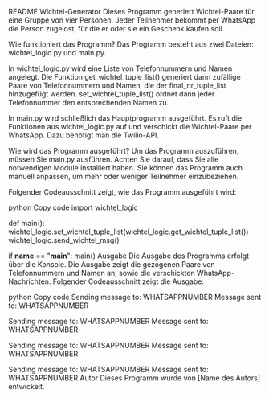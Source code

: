 README
Wichtel-Generator
Dieses Programm generiert Wichtel-Paare für eine Gruppe von vier Personen. Jeder Teilnehmer bekommt per WhatsApp die Person zugelost, für die er oder sie ein Geschenk kaufen soll.

Wie funktioniert das Programm?
Das Programm besteht aus zwei Dateien: wichtel_logic.py und main.py.

In wichtel_logic.py wird eine Liste von Telefonnummern und Namen angelegt. Die Funktion get_wichtel_tuple_list() generiert dann zufällige Paare von Telefonnummern und Namen, die der final_nr_tuple_list hinzugefügt werden. set_wichtel_tuple_list() ordnet dann jeder Telefonnummer den entsprechenden Namen zu.

In main.py wird schließlich das Hauptprogramm ausgeführt. Es ruft die Funktionen aus wichtel_logic.py auf und verschickt die Wichtel-Paare per WhatsApp. Dazu benötigt man die Twilio-API.

Wie wird das Programm ausgeführt?
Um das Programm auszuführen, müssen Sie main.py ausführen. Achten Sie darauf, dass Sie alle notwendigen Module installiert haben. Sie können das Programm auch manuell anpassen, um mehr oder weniger Teilnehmer einzubeziehen.

Folgender Codeausschnitt zeigt, wie das Programm ausgeführt wird:

python
Copy code
import wichtel_logic


def main():
    wichtel_logic.set_wichtel_tuple_list(wichtel_logic.get_wichtel_tuple_list())
    wichtel_logic.send_wichtel_msg()


if __name__ == "__main__":
    main()
Ausgabe
Die Ausgabe des Programms erfolgt über die Konsole. Die Ausgabe zeigt die gezogenen Paare von Telefonnummern und Namen an, sowie die verschickten WhatsApp-Nachrichten. Folgender Codeausschnitt zeigt die Ausgabe:

python
Copy code
Sending message to: WHATSAPPNUMBER
Message sent to: WHATSAPPNUMBER

Sending message to: WHATSAPPNUMBER
Message sent to: WHATSAPPNUMBER

Sending message to: WHATSAPPNUMBER
Message sent to: WHATSAPPNUMBER

Sending message to: WHATSAPPNUMBER
Message sent to: WHATSAPPNUMBER
Autor
Dieses Programm wurde von [Name des Autors] entwickelt.
